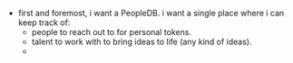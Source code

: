 - first and foremost, i want a PeopleDB. i want a single place where i can keep track of:
	- people to reach out to for personal tokens.
	- talent to work with to bring ideas to life (any kind of ideas).
	- 